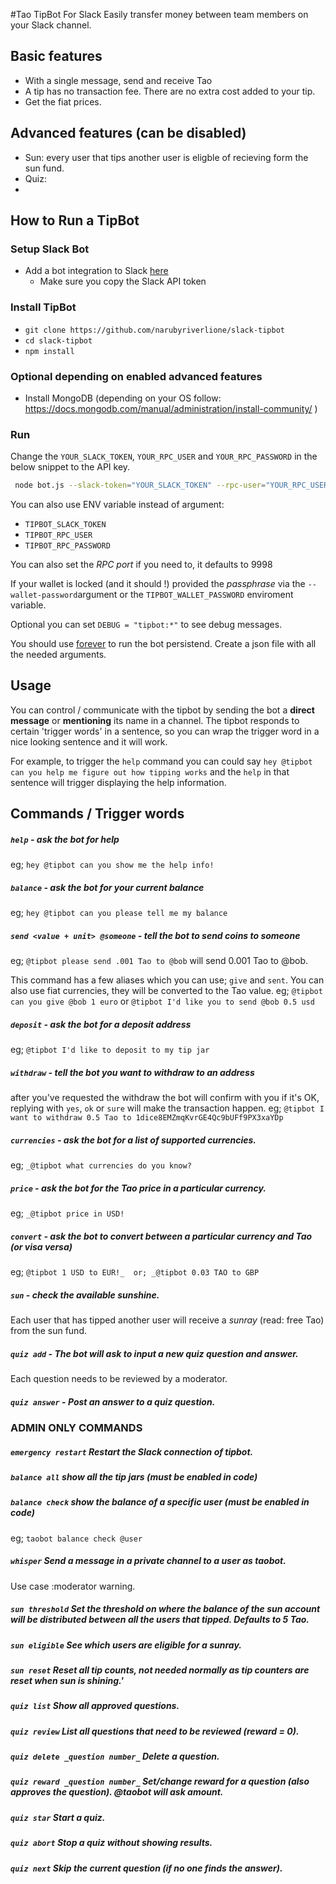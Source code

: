 #Tao TipBot For Slack
Easily transfer money between team members on your Slack channel.

## Basic features
 - With a single message, send and receive Tao
 - A tip has no transaction fee. There are no extra cost added to your tip.
 - Get the fiat prices.

## Advanced features (can be disabled)
- Sun: every user that tips another user is eligble of recieving form the sun fund.
- Quiz:
-

## How to Run a TipBot
### Setup Slack Bot
 - Add a bot integration to Slack [here](https://my.slack.com/services/new/bot)
    - Make sure you copy the Slack API token


### Install TipBot
 - `git clone https://github.com/narubyriverlione/slack-tipbot`
 - `cd slack-tipbot`
 - `npm install`


### Optional depending on enabled advanced features
- Install MongoDB (depending on your OS follow: https://docs.mongodb.com/manual/administration/install-community/ )


### Run
Change the `YOUR_SLACK_TOKEN`, `YOUR_RPC_USER` and `YOUR_RPC_PASSWORD` in the below snippet to the API key.
```sh
 node bot.js --slack-token="YOUR_SLACK_TOKEN" --rpc-user="YOUR_RPC_USER" --rpc-password="YOUR_RPC_PASSWORD" 
```

You can also use ENV variable instead of argument:
 - `TIPBOT_SLACK_TOKEN`
 - `TIPBOT_RPC_USER`
 - `TIPBOT_RPC_PASSWORD`
 
You can also set the *RPC port* if you need to, it defaults to 9998

If your wallet is locked (and it should !) provided the *passphrase* via the `--wallet-password`argument or the `TIPBOT_WALLET_PASSWORD` enviroment variable.

Optional you can set `DEBUG = "tipbot:*"` to see debug messages.


You should use [forever](https://www.npmjs.com/package/forever) to run the bot persistend.
Create a json file with all the needed arguments.


## Usage
You can control / communicate with the tipbot by sending the bot a **direct message** or **mentioning** its name in a channel.
The tipbot responds to certain 'trigger words' in a sentence, so you can wrap the trigger word in a nice looking sentence and it will work.

For example, to trigger the `help` command you can could say `hey @tipbot can you help me figure out how tipping works`
and the `help` in that sentence will trigger displaying the help information.

## Commands / Trigger words
##### `help`        - *ask the bot for help*
eg; `hey @tipbot can you show me the help info!`

##### `balance`     - *ask the bot for your current balance*
eg; `hey @tipbot can you please tell me my balance`

##### `send <value + unit> @someone` - *tell the bot to send coins to someone*
eg; `@tipbot please send .001 Tao to @bob` will send 0.001 Tao to @bob.

This command has a few aliases which you can use; `give` and `sent`. 
You can also use fiat currencies, they will be converted to the Tao value.
eg; `@tipbot can you give @bob 1 euro` or `@tipbot I'd like you to send @bob 0.5 usd`

##### `deposit`     - *ask the bot for a deposit address*
eg; `@tipbot I'd like to deposit to my tip jar`

##### `withdraw`    -  *tell the bot you want to withdraw to an address*
after you've requested the withdraw the bot will confirm with you if it's OK, replying with `yes`, `ok` or `sure` will make the transaction happen.
eg; `@tipbot I want to withdraw 0.5 Tao to 1dice8EMZmqKvrGE4Qc9bUFf9PX3xaYDp`

##### `currencies` - ask the bot for a list of supported currencies. 
eg; `_@tipbot what currencies do you know?`

##### `price`      - ask the bot for the Tao price in a particular currency. 
eg; `_@tipbot price in USD!` 

##### `convert`    - ask the bot to convert between a particular currency and Tao (or visa versa)
eg; `@tipbot 1 USD to EUR!_​  or; ​_@tipbot 0.03 TAO to GBP`

##### `sun`       - check the available sunshine. 
Each user that has tipped another user will receive a _sunray_ (read: free Tao) from the sun fund.

##### `quiz add`   - The bot will ask to input a new quiz question and answer.
Each question needs to be reviewed by a moderator.

##### `quiz answer` - Post an answer to a quiz question.


### ADMIN ONLY COMMANDS
##### `emergency restart` Restart the Slack connection of tipbot. 

##### `balance all`      show all the tip jars (must be enabled in code)

##### `balance check`    show the balance of a specific user (must be enabled in code) 
eg;        `taobot balance check @user` 


##### `whisper`         Send a message in a private channel to a user as taobot.
Use case :moderator warning.


##### `sun threshold`  Set the threshold on where the balance of the sun account will be distributed between all the users that tipped. Defaults to 5 Tao.

##### `sun eligible`  See which users are eligible for a sunray.

##### `sun reset`     Reset all tip counts, not needed normally as tip counters are reset when sun is shining.'


##### `quiz list`    Show all approved questions.

##### `quiz review`  List all questions that need to be reviewed (reward = 0).

##### `quiz delete _question number_`   Delete a question.

##### `quiz reward _question number_`   Set/change reward for a question (also approves the question). @taobot will ask amount.

##### `quiz star`    Start a quiz.

##### `quiz abort`   Stop a quiz without showing results.

##### `quiz next`    Skip the current question (if no one finds the answer).
